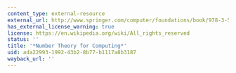 ```yaml
---
content_type: external-resource
external_url: http://www.springer.com/computer/foundations/book/978-3-540-43072-8
has_external_license_warning: true
license: https://en.wikipedia.org/wiki/All_rights_reserved
status: ''
title: '*Number Theory for Computing*'
uid: ada22993-1992-43b2-8b77-b1117a8b3187
wayback_url: ''
---
```

